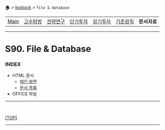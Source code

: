 🏠 > [kostock](../) > `file & database`

<table>
  <tr>
    <td><a href="../">Main</a></td>
    <td><a href="../s10_experts/" >고수탐방</a></td>
    <td><a href="../s20_research/" >전략연구</a></td>
    <td><a href="../s30_short-term/" >단기투자</a></td>
    <td><a href="../s40_long-term/" >장기투자</a></td>
    <td><a href="../s50_principles/" >기준원칙</a></td>
    <td><b href="../s90_database/" >문서자료</b></td>
  </tr>
</table>

---
# S90. File & Database

### INDEX
- HTML 문서 
  - [메인 화면][MAIN]
  - [문서 목록][DOCS]
- OFFICE 파일

---

<br/>

[[TOP]](#index)

---

[MAIN]: https://htmlpreview.github.io/?https://github.com/JaceKim-TheAL/biz_finance/blob/master/kostock/s90_database/main.html
[DOCS]: https://htmlpreview.github.io/?https://github.com/JaceKim-TheAL/biz_finance/blob/master/kostock/s90_database/docs.html
